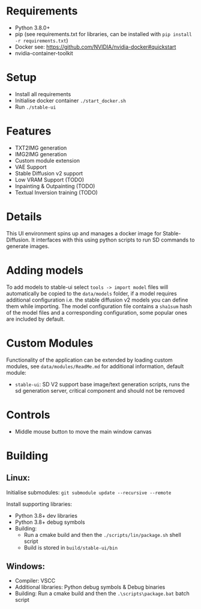 # Requirements

- Python 3.8.0+
- pip (see requirements.txt for libraries, can be installed with `pip install -r requirements.txt`)
- Docker see: https://github.com/NVIDIA/nvidia-docker#quickstart
- nvidia-container-toolkit

# Setup

- Install all requirements
- Initialise docker container `./start_docker.sh`
- Run `./stable-ui`

# Features

- TXT2IMG generation
- IMG2IMG generation
- Custom module extension
- VAE Support
- Stable Diffusion v2 support
- Low VRAM Support (TODO)
- Inpainting & Outpainting (TODO)
- Textual Inversion training (TODO)

# Details

This UI environment spins up and manages a docker image for Stable-Diffusion. It interfaces with this using python scripts to run SD commands to generate images.

# Adding models

To add models to stable-ui select `tools -> import model` files will automatically be copied to the `data/models` folder, if a model requires additional configuration i.e. the stable diffusion v2 models you can define them while importing. The model configuration file contains a `sha1sum` hash of the model files and a corresponding configuration, some popular ones are included by default.

# Custom Modules

Functionality of the application can be extended by loading custom modules, see `data/modules/ReadMe.md` for additional information, default module:

- `stable-ui`: SD V2 support base image/text generation scripts, runs the sd generation server, critical component and should not be removed

# Controls

- Middle mouse button to move the main window canvas

# Building

## Linux:

Initialise submodules:
`git submodule update --recursive --remote`

Install supporting libraries:

- Python 3.8+ dev libraries
- Python 3.8+ debug symbols
- Building:
  - Run a cmake build and then the `./scripts/lin/package.sh` shell script
  - Build is stored in `build/stable-ui/bin`

## Windows:

- Compiler: VSCC
- Additional libraries: Python debug symbols & Debug binaries
- Building: Run a cmake build and then the `.\scripts\package.bat` batch script
